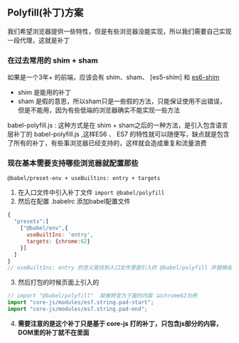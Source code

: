 ## Polyfill(补丁)方案

我们希望浏览器提供一些特性，但是有些浏览器没能实现，所以我们需要自己实现一段代理，这就是补丁


### 在过去常用的 shim + sham
如果是一个3年+ 的前端，应该会有 shim、sham、 [es5-shim] 和 [es6-shim](https://github.com/es-shims/es6-shim)
- shim 是能用的补丁
- sham 是假的意思，所以sham只是一些假的方法，只能保证使用不出错误，但是不能用，因为有些低端的浏览器确实不能实现一些方法

babel-polyfill.js : 这种方式是在 shim + sham之后的一种方法，是引入包含语言层补丁的 babel-polyfill.js ,这样ES6 、 ES7 的特性就可以随便写，缺点就是包含了所有的补丁，有些事浏览器已经支持的，这样就会造成重复和流量浪费


### 现在基本需要支持哪些浏览器就配置那些
`@babel/preset-env + useBuiltins: entry + targets`
1. 在入口文件中引入补丁文件 `import @babel/polyfill`
2. 然后在配置 .babelrc 添加babel配置文件
```js
{
  "presets":[
    ["@babel/env",{
      useBuiltIns: 'entry',
      targets: {chrome:62}
    }]
  ]
}
// useBuiltIns: entry 的含义是找到入口文件里面引入的 @babel/polyfill 并替换成targets浏览器环境下需要的补丁列表
```
3. 然后打包的时候页面上引入的
```js
// import "@babel/polyfill"  就被转变为下面的内容 以chrome62为例
import "core-js/modules/es7.string.pad-start";
import "core-js/modules/es7.string.pad-end";
```
4. **需要注意的是这个补丁只是基于 core-js 打的补丁，只包含js部分的内容，DOM里的补丁就不在里面**
